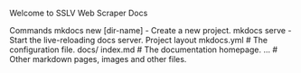 
Welcome to SSLV Web Scraper Docs


Commands
mkdocs new [dir-name] - Create a new project.
mkdocs serve - Start the live-reloading docs server.
Project layout
mkdocs.yml    # The configuration file.
docs/
    index.md  # The documentation homepage.
    ...       # Other markdown pages, images and other files.
